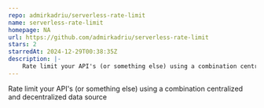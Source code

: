```yaml
---
repo: admirkadriu/serverless-rate-limit
name: serverless-rate-limit
homepage: NA
url: https://github.com/admirkadriu/serverless-rate-limit
stars: 2
starredAt: 2024-12-29T00:38:35Z
description: |-
    Rate limit your API's (or something else) using a combination centralized and decentralized data source
---
```


Rate limit your API's (or something else) using a combination centralized and decentralized data source


